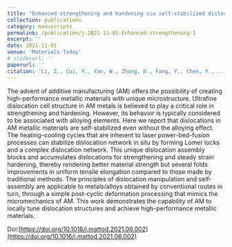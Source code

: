 ```yaml
---
title: "Enhanced strengthening and hardening via self-stabilized dislocation network in additively manufactured metals"
collection: publications
category: manuscripts
permalink: /publication/j-2021-11-01-Enhanced-strengthening-1
excerpt: ''
date: 2021-11-01
venue: 'Materials Today'
# slidesurl: ''
paperurl: ''
citation: 'Li, Z., Cui, Y., Yan, W., Zhang, D., Fang, Y., Chen, Y., ... & Wang, Y. M. (2021). Enhanced strengthening and hardening via self-stabilized dislocation network in additively manufactured metals. Materials Today, 50, 79-88.'
---
```


The advent of additive manufacturing (AM) offers the possibility of creating high-performance metallic materials with unique microstructure. Ultrafine dislocation cell structure in AM metals is believed to play a critical role in strengthening and hardening. However, its behavior is typically considered to be associated with alloying elements. Here we report that dislocations in AM metallic materials are self-stabilized even without the alloying effect. The heating–cooling cycles that are inherent to laser power-bed-fusion processes can stabilize dislocation network in situ by forming Lomer locks and a complex dislocation network. This unique dislocation assembly blocks and accumulates dislocations for strengthening and steady strain hardening, thereby rendering better material strength but several folds improvements in uniform tensile elongation compared to those made by traditional methods. The principles of dislocation manipulation and self-assembly are applicable to metals/alloys obtained by conventional routes in turn, through a simple post-cyclic deformation processing that mimics the micromechanics of AM. This work demonstrates the capability of AM to locally tune dislocation structures and achieve high-performance metallic materials.

Doi:[https://doi.org/10.1016/j.mattod.2021.06.002](https://doi.org/10.1016/j.mattod.2021.06.002)
